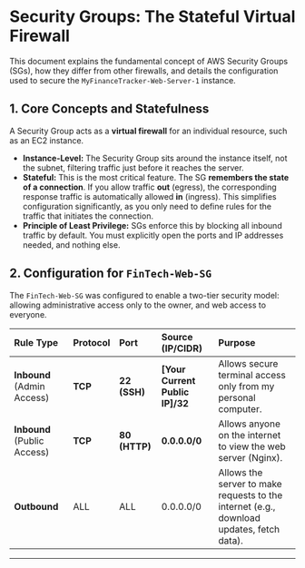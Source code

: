 # Security Groups: The Stateful Virtual Firewall 

This document explains the fundamental concept of AWS Security Groups (SGs), how they differ from other firewalls, and details the configuration used to secure the `MyFinanceTracker-Web-Server-1` instance.

## 1. Core Concepts and Statefulness

A Security Group acts as a **virtual firewall** for an individual resource, such as an EC2 instance.

* **Instance-Level:** The Security Group sits around the instance itself, not the subnet, filtering traffic just before it reaches the server.
* **Stateful:** This is the most critical feature. The SG **remembers the state of a connection**. If you allow traffic **out** (egress), the corresponding response traffic is automatically allowed **in** (ingress). This simplifies configuration significantly, as you only need to define rules for the traffic that initiates the connection.
* **Principle of Least Privilege:** SGs enforce this by blocking all inbound traffic by default. You must explicitly open the ports and IP addresses needed, and nothing else.

## 2. Configuration for `FinTech-Web-SG`

The `FinTech-Web-SG` was configured to enable a two-tier security model: allowing administrative access only to the owner, and web access to everyone.

| Rule Type | Protocol | Port | Source (IP/CIDR) | Purpose |
| :--- | :--- | :--- | :--- | :--- |
| **Inbound** (Admin Access) | **TCP** | **22 (SSH)** | **[Your Current Public IP]/32** | Allows secure terminal access only from my personal computer. |
| **Inbound** (Public Access) | **TCP** | **80 (HTTP)** | **0.0.0.0/0** | Allows anyone on the internet to view the web server (Nginx). |
| **Outbound** | ALL | ALL | 0.0.0.0/0 | Allows the server to make requests to the internet (e.g., download updates, fetch data). |

---